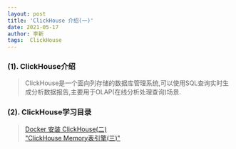 ```yaml
---
layout: post
title: 'ClickHouse 介绍(一)'
date: 2021-05-17
author: 李新
tags:  ClickHouse
---
```


### (1). ClickHouse介绍
> ClickHouse是一个面向列存储的数据库管理系统,可以使用SQL查询实时生成分析数据报告,主要用于OLAP(在线分析处理查询)场景.  

### (2). ClickHouse学习目录
> [Docker 安装 ClickHouse(二)](/2021/05/16/ClickHouse-Docker-Install.html)      
> ["ClickHouse Memory表引擎(三)"](/2021/05/16/ClickHouse-Memory-Engine.html)   
> 